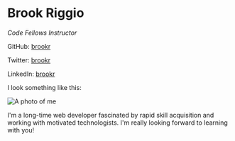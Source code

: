 # Brook Riggio
_Code Fellows Instructor_

GitHub: [brookr](http://github.com/brookr)

Twitter: [brookr](http://twitter.com/brookr)

LinkedIn: [brookr](http://linkedin.com/in/brookr)

I look something like this:

![A photo of me](http://f.cl.ly/items/0w131G2n2s2j3S3t042M/Probrookr.jpeg)

I'm a long-time web developer fascinated by rapid skill acquisition and working with motivated technologists. I'm really looking forward to learning with you!
